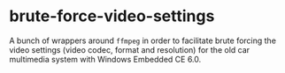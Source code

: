 # brute-force-video-settings

A bunch of wrappers around `ffmpeg` in order to facilitate brute forcing the
video settings (video codec, format and resolution) for the old car multimedia
system with Windows Embedded CE 6.0.
